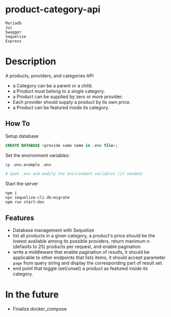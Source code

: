 # product-category-api

```
Mariadb
Joi
Swagger
Sequelize
Express
```

# Description
 A products, providers, and categories API
- a Category can be a parent or a child.
- a Product must belong to a single category.
- a Product can be supplied by zero or more provider.
- Each provider should supply a product by its own price.
- a Product can be featured inside its category.

## How To

Setup database
```sql
CREATE DATABASE <provide same name in .env file>;
```

Set the environment variables:

```bash
cp .env.example .env

# open .env and modify the environment variables (if needed)
```

Start the server

```shell
npm i
npx sequelize-cli db:migrate  
npm run start:dev
```

## Features

- Database management with Sequelize
- list all products in a given category,
  a product's price should be the lowest available among its possible providers,
  return maximum n (defaults to 25) products per request, and enable pagination.
- write a middleware that enable pagination of results, it should be applicable to other
  endpoints that lists items, it should accept parameter `page` from query string and display the
  corresponding part of result set.
- end point that toggle (set/unset) a product as featured inside its category.

# In the future

- Finalize docker_compose
